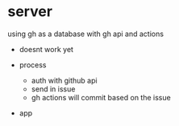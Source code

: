 # server
using gh as a database with gh api and actions

- doesnt work yet
- process
  - auth with github api
  - send in issue
  - gh actions will commit based on the issue

- app
